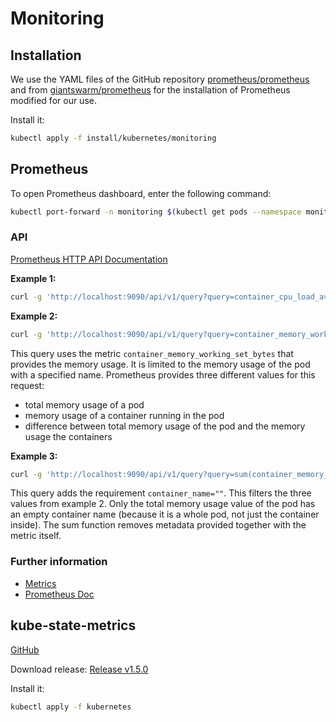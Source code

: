# Monitoring

## Installation

We use the YAML files of the GitHub repository [prometheus/prometheus](https://github.com/prometheus/prometheus/) and from [giantswarm/prometheus](https://github.com/giantswarm/prometheus) for the installation of Prometheus modified for our use.

Install it:
```bash
kubectl apply -f install/kubernetes/monitoring
```

## Prometheus

To open Prometheus dashboard, enter the following command:
```bash
kubectl port-forward -n monitoring $(kubectl get pods --namespace monitoring --selector="app=prometheus,component=core" --output=jsonpath="{.items..metadata.name}") 9090:9090
```

### API

[Prometheus HTTP API Documentation](https://prometheus.io/docs/prometheus/latest/querying/api/)

**Example 1:**
```bash
curl -g 'http://localhost:9090/api/v1/query?query=container_cpu_load_average_10s{container_name="mico-core"}'
```

**Example 2:**
```bash
curl -g 'http://localhost:9090/api/v1/query?query=container_memory_working_set_bytes{pod_name="POD_NAME"}'
```
This query uses the metric `container_memory_working_set_bytes` that provides the memory usage. It is limited to the memory usage of the pod with a specified name.
Prometheus provides three different values for this request:
* total memory usage of a pod
* memory usage of a container running in the pod
* difference between total memory usage of the pod and the memory usage the containers

**Example 3:**
```bash
curl -g 'http://localhost:9090/api/v1/query?query=sum(container_memory_working_set_bytes{pod_name="POD_NAME",container_name=""})'
```
This query adds the requirement `container_name=""`. This filters the three values from example 2. Only the total memory usage value of the pod has an empty container name (because it is a whole pod, not just the container inside). The sum function removes metadata provided together with the metric itself.

### Further information

* [Metrics](https://github.com/google/cadvisor/blob/master/docs/storage/prometheus.md#prometheus-metrics)
* [Prometheus Doc](https://prometheus.io/docs/prometheus/latest/querying/examples/)


## kube-state-metrics

[GitHub](https://github.com/kubernetes/kube-state-metrics)

Download release:
[Release v1.5.0](https://github.com/kubernetes/kube-state-metrics/releases/tag/v1.5.0)

Install it:
```bash
kubectl apply -f kubernetes
```
